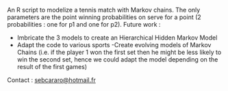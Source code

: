 An R script to modelize a tennis match with Markov chains. The only parameters are the point winning probabilities on serve for a point (2 probabilities : one for p1 and one for p2). Future work :
- Imbricate the 3 models to create an Hierarchical Hidden Markov Model
- Adapt the code to various sports
-Create evolving models of Markov Chains (i.e. if the player 1 won the first set then he might be less likely to win the second set, hence we could adapt the model depending on the result of the first games)

Contact : sebcararo@hotmail.fr
